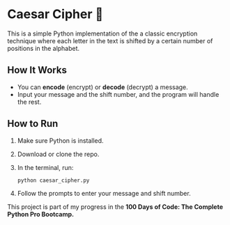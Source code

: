 # Caesar Cipher 🔐

This is a simple Python implementation of the a classic encryption technique where each letter in the text is shifted by a certain number of positions in the alphabet.

## How It Works

- You can **encode** (encrypt) or **decode** (decrypt) a message.
- Input your message and the shift number, and the program will handle the rest.

## How to Run

1. Make sure Python is installed. 
2. Download or clone the repo.
3. In the terminal, run:

    ```bash
    python caesar_cipher.py
    ```
4. Follow the prompts to enter your message and shift number.

This project is part of my progress in the **100 Days of Code: The Complete Python Pro Bootcamp.**
